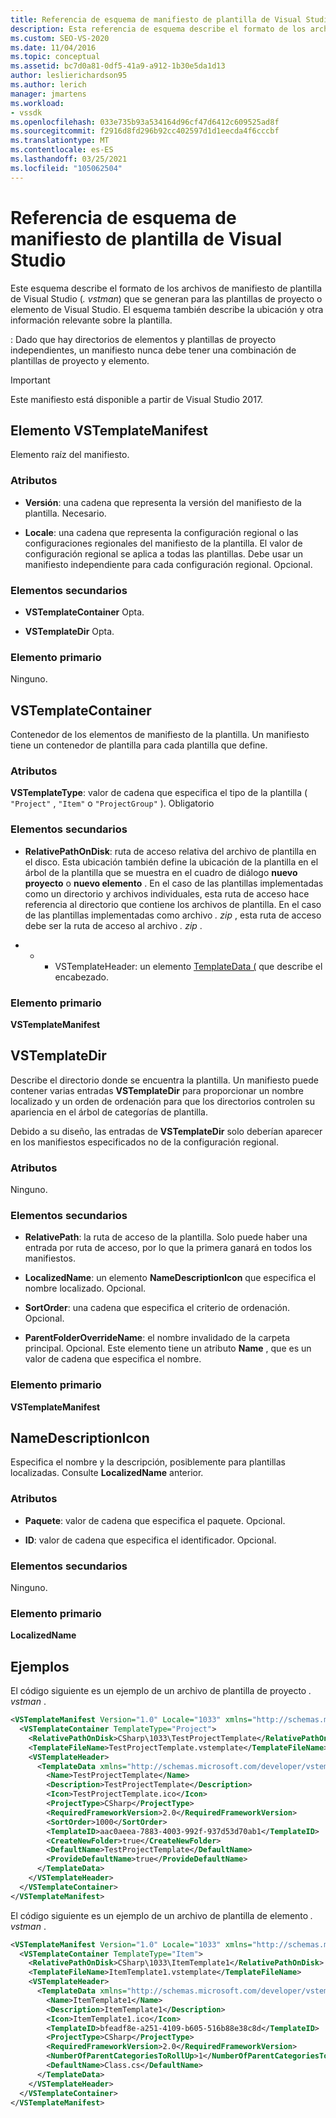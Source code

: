 ```yaml
---
title: Referencia de esquema de manifiesto de plantilla de Visual Studio | Microsoft Docs
description: Esta referencia de esquema describe el formato de los archivos de manifiesto de la plantilla de Visual Studio que se generan para las plantillas de proyecto o de elemento de Visual Studio.
ms.custom: SEO-VS-2020
ms.date: 11/04/2016
ms.topic: conceptual
ms.assetid: bc7d0a81-0df5-41a9-a912-1b30e5da1d13
author: leslierichardson95
ms.author: lerich
manager: jmartens
ms.workload:
- vssdk
ms.openlocfilehash: 033e735b93a534164d96cf47d6412c609525ad8f
ms.sourcegitcommit: f2916d8fd296b92cc402597d1d1eecda4f6cccbf
ms.translationtype: MT
ms.contentlocale: es-ES
ms.lasthandoff: 03/25/2021
ms.locfileid: "105062504"
---
```

# <a name="visual-studio-template-manifest-schema-reference"></a>Referencia de esquema de manifiesto de plantilla de Visual Studio
Este esquema describe el formato de los archivos de manifiesto de plantilla de Visual Studio (*. vstman*) que se generan para las plantillas de proyecto o elemento de Visual Studio. El esquema también describe la ubicación y otra información relevante sobre la plantilla.

 : Dado que hay directorios de elementos y plantillas de proyecto independientes, un manifiesto nunca debe tener una combinación de plantillas de proyecto y elemento.

> [!IMPORTANT]
> Este manifiesto está disponible a partir de Visual Studio 2017.

## <a name="vstemplatemanifest-element"></a>Elemento VSTemplateManifest
 Elemento raíz del manifiesto.

### <a name="attributes"></a>Atributos

- **Versión**: una cadena que representa la versión del manifiesto de la plantilla. Necesario.

- **Locale**: una cadena que representa la configuración regional o las configuraciones regionales del manifiesto de la plantilla. El valor de configuración regional se aplica a todas las plantillas. Debe usar un manifiesto independiente para cada configuración regional. Opcional.

### <a name="child-elements"></a>Elementos secundarios

- **VSTemplateContainer** Opta.

- **VSTemplateDir** Opta.

### <a name="parent-element"></a>Elemento primario
 Ninguno.

## <a name="vstemplatecontainer"></a>VSTemplateContainer
 Contenedor de los elementos de manifiesto de la plantilla. Un manifiesto tiene un contenedor de plantilla para cada plantilla que define.

### <a name="attributes"></a>Atributos
 **VSTemplateType**: valor de cadena que especifica el tipo de la plantilla ( `"Project"` , `"Item"` o `"ProjectGroup"` ). Obligatorio

### <a name="child-elements"></a>Elementos secundarios

- **RelativePathOnDisk**: ruta de acceso relativa del archivo de plantilla en el disco. Esta ubicación también define la ubicación de la plantilla en el árbol de la plantilla que se muestra en el cuadro de diálogo **nuevo proyecto** o **nuevo elemento** . En el caso de las plantillas implementadas como un directorio y archivos individuales, esta ruta de acceso hace referencia al directorio que contiene los archivos de plantilla. En el caso de las plantillas implementadas como archivo *. zip* , esta ruta de acceso debe ser la ruta de acceso al archivo *. zip* .

- * * VSTemplateHeader: un elemento [TemplateData (](../extensibility/templatedata-element-visual-studio-templates.md) que describe el encabezado.

### <a name="parent-element"></a>Elemento primario
 **VSTemplateManifest**

## <a name="vstemplatedir"></a>VSTemplateDir
 Describe el directorio donde se encuentra la plantilla. Un manifiesto puede contener varias entradas **VSTemplateDir** para proporcionar un nombre localizado y un orden de ordenación para que los directorios controlen su apariencia en el árbol de categorías de plantilla.

 Debido a su diseño, las entradas de **VSTemplateDir** solo deberían aparecer en los manifiestos especificados no de la configuración regional.

### <a name="attributes"></a>Atributos
 Ninguno.

### <a name="child-elements"></a>Elementos secundarios

- **RelativePath**: la ruta de acceso de la plantilla. Solo puede haber una entrada por ruta de acceso, por lo que la primera ganará en todos los manifiestos.

- **LocalizedName**: un elemento **NameDescriptionIcon** que especifica el nombre localizado. Opcional.

- **SortOrder**: una cadena que especifica el criterio de ordenación. Opcional.

- **ParentFolderOverrideName**: el nombre invalidado de la carpeta principal. Opcional. Este elemento tiene un atributo **Name** , que es un valor de cadena que especifica el nombre.

### <a name="parent-element"></a>Elemento primario
 **VSTemplateManifest**

## <a name="namedescriptionicon"></a>NameDescriptionIcon
 Especifica el nombre y la descripción, posiblemente para plantillas localizadas. Consulte **LocalizedName** anterior.

### <a name="attributes"></a>Atributos

- **Paquete**: valor de cadena que especifica el paquete. Opcional.

- **ID**: valor de cadena que especifica el identificador. Opcional.

### <a name="child-elements"></a>Elementos secundarios
 Ninguno.

### <a name="parent-element"></a>Elemento primario
 **LocalizedName**

## <a name="examples"></a>Ejemplos
 El código siguiente es un ejemplo de un archivo de plantilla de proyecto *. vstman* .

```xml
<VSTemplateManifest Version="1.0" Locale="1033" xmlns="http://schemas.microsoft.com/developer/vstemplatemanifest/2015">
  <VSTemplateContainer TemplateType="Project">
    <RelativePathOnDisk>CSharp\1033\TestProjectTemplate</RelativePathOnDisk>
    <TemplateFileName>TestProjectTemplate.vstemplate</TemplateFileName>
    <VSTemplateHeader>
      <TemplateData xmlns="http://schemas.microsoft.com/developer/vstemplate/2005">
        <Name>TestProjectTemplate</Name>
        <Description>TestProjectTemplate</Description>
        <Icon>TestProjectTemplate.ico</Icon>
        <ProjectType>CSharp</ProjectType>
        <RequiredFrameworkVersion>2.0</RequiredFrameworkVersion>
        <SortOrder>1000</SortOrder>
        <TemplateID>aac0aeea-7883-4003-992f-937d53d70ab1</TemplateID>
        <CreateNewFolder>true</CreateNewFolder>
        <DefaultName>TestProjectTemplate</DefaultName>
        <ProvideDefaultName>true</ProvideDefaultName>
      </TemplateData>
    </VSTemplateHeader>
  </VSTemplateContainer>
</VSTemplateManifest>

```

 El código siguiente es un ejemplo de un archivo de plantilla de elemento *. vstman* .

```xml
<VSTemplateManifest Version="1.0" Locale="1033" xmlns="http://schemas.microsoft.com/developer/vstemplatemanifest/2015">
  <VSTemplateContainer TemplateType="Item">
    <RelativePathOnDisk>CSharp\1033\ItemTemplate1</RelativePathOnDisk>
    <TemplateFileName>ItemTemplate1.vstemplate</TemplateFileName>
    <VSTemplateHeader>
      <TemplateData xmlns="http://schemas.microsoft.com/developer/vstemplate/2005">
        <Name>ItemTemplate1</Name>
        <Description>ItemTemplate1</Description>
        <Icon>ItemTemplate1.ico</Icon>
        <TemplateID>bfeadf8e-a251-4109-b605-516b88e38c8d</TemplateID>
        <ProjectType>CSharp</ProjectType>
        <RequiredFrameworkVersion>2.0</RequiredFrameworkVersion>
        <NumberOfParentCategoriesToRollUp>1</NumberOfParentCategoriesToRollUp>
        <DefaultName>Class.cs</DefaultName>
      </TemplateData>
    </VSTemplateHeader>
  </VSTemplateContainer>
</VSTemplateManifest>

```
